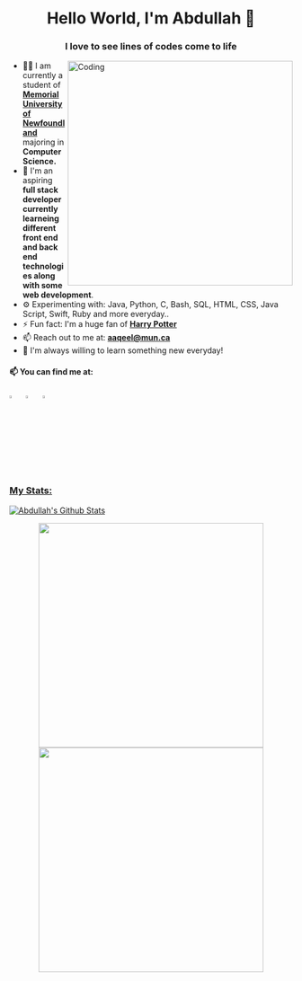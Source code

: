 <h1 align="center">Hello World, I'm Abdullah 👋 </h1>
<h3 align="center">I love to see lines of codes come to life</h3>
<img align="right" alt="Coding" width="400" src="https://media.giphy.com/media/JmJMzlXOiI0dq/giphy.gif?cid=ecf05e47sukdymzz0yxb8r0phbzp730j5bfljkq0qkzdzx2n&rid=giphy.gif&ct=g">

- 👨‍🏛 I am currently a student of <a href="https://cs.mun.ca/"> **Memorial University of Newfoundland** </a> majoring in **Computer Science.**
- 🌱 I'm an aspiring **full stack developer currently learneing different front end and back end technologies along with some web development**. 
- ⚙️ Experimenting with: Java, Python, C, Bash, SQL, HTML, CSS, Java Script, Swift, Ruby and more everyday..
- ⚡️ Fun fact: I'm a huge fan of  <a href="[https://cs.mun.ca/](https://media.giphy.com/media/eax0rh3OERAYg/giphy.gif?cid=ecf05e4723okqwsnydjhf8sxsn1s9s89oqxpr372x7qcvf49&rid=giphy.gif&ct=g)"> **Harry Potter** </a>
- 📫 Reach out to me at: **aaqeel@mun.ca**
- 🌱 I'm always willing to learn something new everyday!


 #### 📫 You can find me at:
  
  [<img src="https://img.icons8.com/color/48/000000/linkedin.png" width="3.5%"/>](https://www.linkedin.com/in/abdlaqeel/)  &nbsp; 
  [<img src="https://img.icons8.com/ios-filled/344/domain.png" width="3.5%"/>](https://cs.mun.ca/~aaqeel)  &nbsp;
  <a href="mailto:aaqeel@mun.ca"> <img src="https://img.icons8.com/fluent/48/000000/gmail.png" width="3.5%"/>
 
 ### My Stats:
 
 [![Abdullah's Github Stats](https://github-readme-stats.vercel.app/api?username=abdlaqeel)](https://github.com/anuraghazra/github-readme-stats)
 
 <p align = "center">
  <img src = "https://github-readme-stats.vercel.app/api?username=abdlaqeel&show_icons=true&theme=bear" width = 400>
  <img src = "https://github-readme-streak-stats.herokuapp.com?user=abdlaqeel&theme=dark&hide_border=true" width = 400>
</p>
